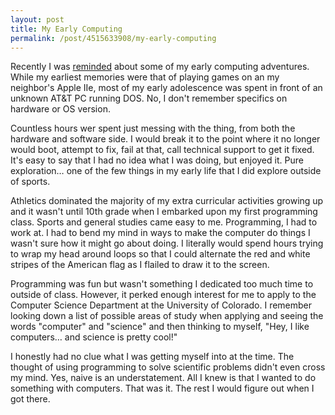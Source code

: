```yaml
--- 
layout: post 
title: My Early Computing 
permalink: /post/4515633908/my-early-computing 
--- 
```


Recently I was [reminded](http://www.computerhistory.org/tdih/April/6/) about
some of my early computing adventures. While my earliest memories were that of
playing games on an my neighbor's Apple IIe, most of my early adolescence was
spent in front of an unknown AT&T PC running DOS. No, I don't remember
specifics on hardware or OS version.

Countless hours wer spent just messing with the thing, from both the hardware
and software side. I would break it to the point where it no longer would
boot, attempt to fix, fail at that, call technical support to get it fixed.
It's easy to say that I had no idea what I was doing, but enjoyed it. Pure
exploration… one of the few things in my early life that I did explore outside
of sports.

Athletics dominated the majority of my extra curricular activities growing up
and it wasn't until 10th grade when I embarked upon my first programming
class. Sports and general studies came easy to me. Programming, I had to work
at. I had to bend my mind in ways to make the computer do things I wasn't sure
how it might go about doing. I literally would spend hours trying to wrap my
head around loops so that I could alternate the red and white stripes of the
American flag as I flailed to draw it to the screen.

Programming was fun but wasn't something I dedicated too much time to outside
of class. However, it perked enough interest for me to apply to the Computer
Science Department at the University of Colorado. I remember looking down a
list of possible areas of study when applying and seeing the words "computer"
and "science" and then thinking to myself, "Hey, I like computers… and science
is pretty cool!"

I honestly had no clue what I was getting myself into at the time. The thought
of using programming to solve scientific problems didn't even cross my mind.
Yes, naive is an understatement. All I knew is that I wanted to do something
with computers. That was it. The rest I would figure out when I got there.
